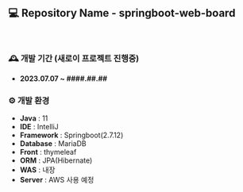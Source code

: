 ## 💻 Repository Name - springboot-web-board
<br>

### 🕰️ 개발 기간 (새로이 프로젝트 진행중)
- **2023.07.07 ~ ####.##.##**





### ⚙️ 개발 환경
- **Java** : 11
- **IDE** : IntelliJ
- **Framework** : Springboot(2.7.12)
- **Database** : MariaDB
- **Front** : thymeleaf
- **ORM** : JPA(Hibernate)
- **WAS** : 내장
- **Server** : AWS 사용 예정
